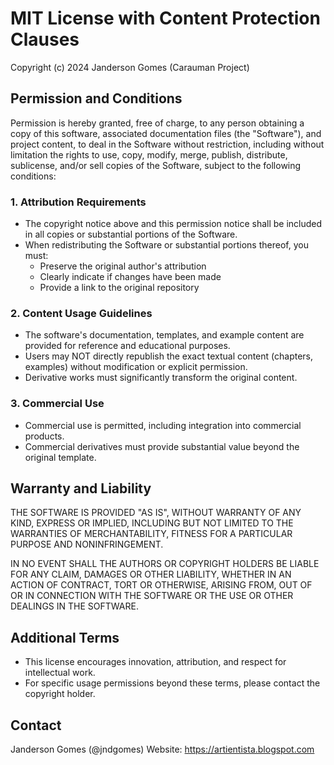 # MIT License with Content Protection Clauses

Copyright (c) 2024 Janderson Gomes (Carauman Project)

## Permission and Conditions

Permission is hereby granted, free of charge, to any person obtaining a copy of this software, associated documentation files (the "Software"), and project content, to deal in the Software without restriction, including without limitation the rights to use, copy, modify, merge, publish, distribute, sublicense, and/or sell copies of the Software, subject to the following conditions:

### 1. Attribution Requirements
- The copyright notice above and this permission notice shall be included in all copies or substantial portions of the Software.
- When redistributing the Software or substantial portions thereof, you must:
  * Preserve the original author's attribution
  * Clearly indicate if changes have been made
  * Provide a link to the original repository

### 2. Content Usage Guidelines
- The software's documentation, templates, and example content are provided for reference and educational purposes.
- Users may NOT directly republish the exact textual content (chapters, examples) without modification or explicit permission.
- Derivative works must significantly transform the original content.

### 3. Commercial Use
- Commercial use is permitted, including integration into commercial products.
- Commercial derivatives must provide substantial value beyond the original template.

## Warranty and Liability

THE SOFTWARE IS PROVIDED "AS IS", WITHOUT WARRANTY OF ANY KIND, EXPRESS OR IMPLIED, INCLUDING BUT NOT LIMITED TO THE WARRANTIES OF MERCHANTABILITY, FITNESS FOR A PARTICULAR PURPOSE AND NONINFRINGEMENT.

IN NO EVENT SHALL THE AUTHORS OR COPYRIGHT HOLDERS BE LIABLE FOR ANY CLAIM, DAMAGES OR OTHER LIABILITY, WHETHER IN AN ACTION OF CONTRACT, TORT OR OTHERWISE, ARISING FROM, OUT OF OR IN CONNECTION WITH THE SOFTWARE OR THE USE OR OTHER DEALINGS IN THE SOFTWARE.

## Additional Terms

- This license encourages innovation, attribution, and respect for intellectual work.
- For specific usage permissions beyond these terms, please contact the copyright holder.

## Contact
Janderson Gomes (@jndgomes)
Website: https://artientista.blogspot.com
